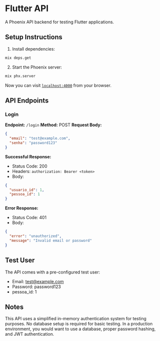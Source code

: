 # Flutter API

A Phoenix API backend for testing Flutter applications.

## Setup Instructions

1. Install dependencies:
```bash
mix deps.get
```

2. Start the Phoenix server:
```bash
mix phx.server
```

Now you can visit [`localhost:4000`](http://localhost:4000) from your browser.

## API Endpoints

### Login

**Endpoint:** `/login`
**Method:** POST
**Request Body:**
```json
{
  "email": "test@example.com",
  "senha": "password123"
}
```

**Successful Response:**
- Status Code: 200
- Headers: `authorization: Bearer <token>`
- Body:
```json
{
  "usuario_id": 1,
  "pessoa_id": 1
}
```

**Error Response:**
- Status Code: 401
- Body:
```json
{
  "error": "unauthorized",
  "message": "Invalid email or password"
}
```

## Test User

The API comes with a pre-configured test user:
- Email: test@example.com
- Password: password123
- pessoa_id: 1

## Notes

This API uses a simplified in-memory authentication system for testing purposes. No database setup is required for basic testing. In a production environment, you would want to use a database, proper password hashing, and JWT authentication.
